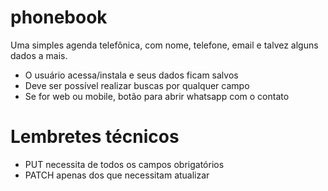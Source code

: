 # phonebook
Uma simples agenda telefônica, com nome, telefone, email e talvez alguns dados a mais.


* O usuário acessa/instala e seus dados ficam salvos
* Deve ser possível realizar buscas por qualquer campo
* Se for web ou mobile, botão para abrir whatsapp com o contato

# Lembretes técnicos
* PUT necessita de todos os campos obrigatórios
* PATCH apenas dos que necessitam atualizar